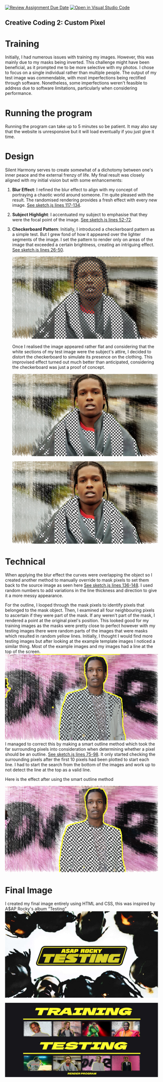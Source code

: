 [![Review Assignment Due Date](https://classroom.github.com/assets/deadline-readme-button-24ddc0f5d75046c5622901739e7c5dd533143b0c8e959d652212380cedb1ea36.svg)](https://classroom.github.com/a/fhdOjw6q)
[![Open in Visual Studio Code](https://classroom.github.com/assets/open-in-vscode-718a45dd9cf7e7f842a935f5ebbe5719a5e09af4491e668f4dbf3b35d5cca122.svg)](https://classroom.github.com/online_ide?assignment_repo_id=12013312&assignment_repo_type=AssignmentRepo)

## Creative Coding 2: Custom Pixel

# Training 

Initially, I had numerous issues with training my images. However, this was mainly due to my masks being inverted. This challenge might have been beneficial, as it prompted me to be more selective with my photos. I chose to focus on a single individual rather than multiple people. The output of my test image was commendable, with most imperfections being rectified through software. Nonetheless, some imperfections weren't feasible to address due to software limitations, particularly when considering performance.

# Running the program

Running the program can take up to 5 minutes so be patient. It may also say that the website is unresponsive but it will load eventually if you just give it time.

# Design

Silent Harmony serves to create somewhat of a dichotomy between one's inner peace and the external frenzy of life. My final result was closely aligned with my initial vision but with some enhancements:

1. **Blur Effect**: I refined the blur effect to align with my concept of portraying a chaotic world around someone. I'm quite pleased with the result. The randomised rendering provides a fresh effect with every new image. [See sketch.js lines 117-134](https://github.com/23-2-DSDN242/mddn-242-data-mapping-Jeve-Sobs/blob/main/sketch.js#L117-L134).
2. **Subject Highlight**: I accentuated my subject to emphasise that they were the focal point of the image. [See sketch.js lines 52-72](https://github.com/23-2-DSDN242/mddn-242-data-mapping-Jeve-Sobs/blob/main/sketch.js#L52-L72).
3. **Checkerboard Pattern**: Initially, I introduced a checkerboard pattern as a simple test. But I grew fond of how it appeared over the lighter segments of the image. I set the pattern to render only on areas of the image that exceeded a certain brightness, creating an intriguing effect. [See sketch.js lines 26-50](https://github.com/23-2-DSDN242/mddn-242-data-mapping-Jeve-Sobs/blob/main/sketch.js#L26-L50).
   
   ![Image 1](images/displayImage1.png)

   Once I realised the image appeared rather flat and considering that the white sections of my test image were the subject's attire, I decided to distort the checkerboard to simulate its presence on the clothing. This improvised effect turned out much better than anticipated, considering the checkerboard was just a proof of concept.

   ![Image 2](images/displayImage2.png)

   ![Image 3](images/displayImage3.png)

# Technical 

When applying the blur effect the curves were overlapping the object so I created another method to manually override to mask pixels to set them back to the source image as seen here [See sketch.js lines 136-148](https://github.com/23-2-DSDN242/mddn-242-data-mapping-Jeve-Sobs/blob/main/sketch.js#L136-L148). I used random numbers to add variations in the line thickness and direction to give it a more messy appearance. 

For the outline, I looped through the mask pixels to identify pixels that belonged to the mask object. Then, I examined all four neighbouring pixels to ascertain if they were part of the mask. If any weren't part of the mask, I rendered a point at the original pixel's position. This looked good for my training images as the masks were pretty close to perfect however with my testing images there were random parts of the images that were masks which resulted in random yellow lines. Initially, I thought I would find more testing images but after looking at the example template images I noticed a similar thing. Most of the example images and my images had a line at the top of the screen. 
 ![Image 4](images/exampleBadMask.png)
I managed to correct this by making a smart outline method which took the far surrounding pixels into consideration when determining whether a pixel should be an outline. [See sketch.js lines 75-98](https://github.com/23-2-DSDN242/mddn-242-data-mapping-Jeve-Sobs/blob/main/sketch.js#L75-L98). It only started checking the surrounding pixels after the first 10 pixels had been plotted to start each line. I had to start the search from the bottom of the images and work up to not detect the line at the top as a valid line. 

Here is the effect after using the smart outline method 

 ![Image 5](output_6.png)

# Final Image 

I created my final image entirely using HTML and CSS, this was inspired by A$AP Rocky's album “Testing”
![Testing](images/testing.jpg)

![Final Image](previewHD.jpg)
